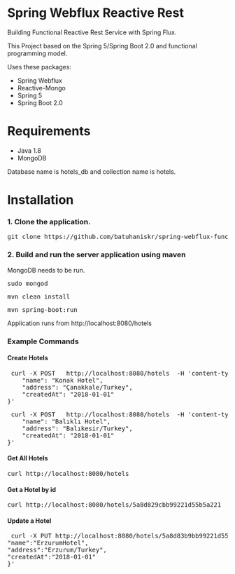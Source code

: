 # Spring Webflux Reactive Rest

Building Functional Reactive Rest Service with Spring Flux.

This Project based on the Spring 5/Spring Boot 2.0 and functional programming model.

Uses these packages:

<ul>
<li>Spring Webflux</li>
<li>Reactive-Mongo</li>
<li>Spring 5</li> 
<li>Spring Boot 2.0</li>
</ul>

# Requirements

<ul>
<li>Java 1.8</li>
<li>MongoDB</li>
</ul>

Database name is hotels_db and collection name is hotels.

# Installation

### 1. Clone the application.

<pre>git clone https://github.com/batuhaniskr/spring-webflux-functional-reactive-rest.git </pre>

### 2. Build and run the server application using maven

MongoDB needs to be run.

<pre>sudo mongod</pre> 

<pre>mvn clean install</pre>

<pre>mvn spring-boot:run</pre>

Application runs from http://localhost:8080/hotels

### Example Commands

#### Create Hotels
<pre> curl -X POST   http://localhost:8080/hotels  -H 'content-type: application/json' -d '{
    "name": "Konak Hotel",
    "address": "Çanakkale/Turkey",
    "createdAt": "2018-01-01"
}' </pre>

<pre> curl -X POST   http://localhost:8080/hotels  -H 'content-type: application/json' -d '{
    "name": "Balıklı Hotel",
    "address": "Balıkesir/Turkey",
    "createdAt": "2018-01-01"
}' </pre>


#### Get All Hotels

<pre>curl http://localhost:8080/hotels </pre>

#### Get a Hotel by id

<pre>curl http://localhost:8080/hotels/5a8d829cbb99221d55b5a221</pre>

#### Update a Hotel

<pre> curl -X PUT http://localhost:8080/hotels/5a8d83b9bb99221d55b5a222 -H 'content-type: application/json' -d '{
"name":"ErzurumHotel",
"address":"Erzurum/Turkey",
"createdAt":"2018-01-01"
}'
</pre>
